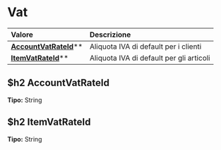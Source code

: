 # Vat

| Valore| Descrizione |
| :--- | :--- |
| [**AccountVatRateId**](#accountvatrateid)** | Aliquota IVA di default per i clienti |
| [**ItemVatRateId**](#itemvatrateid)** | Aliquota IVA di default per gli articoli |

$h2 AccountVatRateId 
-----
**Tipo:** String	 

$h2 ItemVatRateId 
-----
**Tipo:** String

